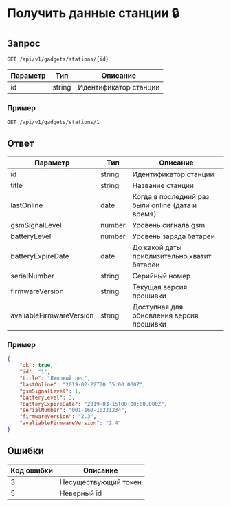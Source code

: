 # Получить данные станции :lock:

## Запрос

`GET /api/v1/gadgets/stations/{id}`

| Параметр | Тип    | Описание              |
|----------|--------|-----------------------|
| id       | string | Идентификатор станции |

### Пример
`GET /api/v1/gadgets/stations/1`

## Ответ

| Параметр                 | Тип    | Описание                                         |
|--------------------------|--------|--------------------------------------------------|
| id                       | string | Идентификатор станции                            |
| title                    | string | Название станции                                 |
| lastOnline               | date   | Когда в последний раз были online (дата и время) |
| gsmSignalLevel           | number | Уровень сигнала gsm                              |
| batteryLevel             | number | Уровень заряда батареи                           |
| batteryExpireDate        | date   | До какой даты приблизительно хватит батареи      |
| serialNumber             | string | Серийный номер                                   |
| firmwareVersion          | string | Текущая версия прошивки                          |
| avaliableFirmwareVersion | string | Доступная для обновления версия прошивки         |

### Пример
```JSON
{
    "ok": true,
    "id": "1",
    "title": "Липовый лес",
    "lastOnline": "2019-02-22T20:35:00.000Z",
    "gsmSignalLevel": 1,
    "batteryLevel": 3,
    "batteryExpireDate": "2019-03-15T00:00:00.000Z",
    "serialNumber": "001-160-10231234",
    "firmwareVersion": "2.3",
    "avaliableFirmwareVersion": "2.4"
}
```

## Ошибки
| Код ошибки | Описание                               |
|------------|----------------------------------------|
| 3          | Несуществующий токен                   |
| 5          | Неверный id                            |
